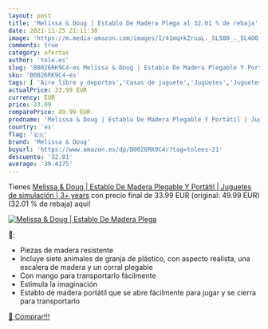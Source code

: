 ```yaml
---
layout: post
title: 'Melissa & Doug | Establo De Madera Plega al 32.01 % de rebaja'
date: 2021-11-25 21:11:38
image: 'https://m.media-amazon.com/images/I/41mq+kZruaL._SL500_._SL400_.jpg'
comments: true
category: ofertas
author: 'tole.es'
slug: 'B0026RK9C4-es Melissa & Doug | Establo De Madera Plegable Y Portátil |...'
sku: 'B0026RK9C4-es'
tags: [ 'Aire libre y deportes','Casas de juguete','Juguetes','Juguetes y juegos','juguetes','melissa & doug', ]
actualPrice: 33.99 EUR
currency: EUR
price: 33.99
comparePrice: 49.99 EUR
prodname: 'Melissa & Doug | Establo De Madera Plegable Y Portátil | Juguetes de simulación | 3+ years'
country: 'es'
flag: '🇪🇸'
brand: 'Melissa & Doug'
buyurl: 'https://www.amazon.es/dp/B0026RK9C4/?tag=tolees-21'
descuento: '32.01'
average: '39.4175'
---
```


Tienes [Melissa & Doug | Establo De Madera Plegable Y Portátil | Juguetes de simulación | 3+ years](https://www.amazon.es/dp/B0026RK9C4/?tag=tolees-21) con precio final de  33.99 EUR (original: 49.99 EUR) (32.01 %  de rebaja) aqui!

[![Melissa & Doug | Establo De Madera Plega](https://m.media-amazon.com/images/I/41mq+kZruaL._SL500_._SL400_.jpg)](https://www.amazon.es/dp/B0026RK9C4/?tag=tolees-21)

🔎:

- Piezas de madera resistente
- Incluye siete animales de granja de plástico, con aspecto realista, una escalera de madera y un corral plegable
- Con mango para transportarlo fácilmente
- Estimula la imaginación
- Establo de madera portátil que se abre fácilmente para jugar y se cierra para transportarlo

[🛒 Comprar!!!](https://www.amazon.es/dp/B0026RK9C4/?tag=tolees-21)
